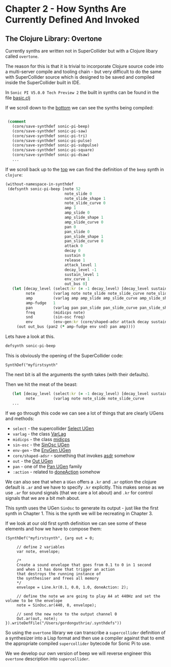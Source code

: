 # Chapter 2 - How Synths Are Currently Defined And Invoked

## The Clojure Library: Overtone

Currently synths are written not in SuperCollider but with a Clojure libary called `overtone`.

The reason for this is that it is trivial to incorporate Clojure source code into a multi-server compile and tooling chain - but very difficult to do the same with SuperCollider source which is designed to be saved and compiled inside the SuperCollider built in IDE.

In `Sonic PI V5.0.0 Tech Preview 2` the built in synths can be found in the file [basic.clj](https://github.com/sonic-pi-net/sonic-pi/blob/710107fe22c5977b9fa5e83b71e30f847610e240/etc/synthdefs/designs/overtone/sonic-pi/src/sonic_pi/basic.clj)

If we scroll down to the [bottom](https://github.com/sonic-pi-net/sonic-pi/blob/710107fe22c5977b9fa5e83b71e30f847610e240/etc/synthdefs/designs/overtone/sonic-pi/src/sonic_pi/basic.clj#L945) we can see the synths being compiled:

```clojure

 (comment
   (core/save-synthdef sonic-pi-beep)
   (core/save-synthdef sonic-pi-saw)
   (core/save-synthdef sonic-pi-tri)
   (core/save-synthdef sonic-pi-pulse)
   (core/save-synthdef sonic-pi-subpulse)
   (core/save-synthdef sonic-pi-square)
   (core/save-synthdef sonic-pi-dsaw)
   ...
```
If we scroll back up to the [top](https://github.com/sonic-pi-net/sonic-pi/blob/710107fe22c5977b9fa5e83b71e30f847610e240/etc/synthdefs/designs/overtone/sonic-pi/src/sonic_pi/basic.clj#L945) we can find the definition of the `beep` synth in `clojure`:

```clojure
(without-namespace-in-synthdef
 (defsynth sonic-pi-beep [note 52
                          note_slide 0
                          note_slide_shape 1
                          note_slide_curve 0
                          amp 1
                          amp_slide 0
                          amp_slide_shape 1
                          amp_slide_curve 0
                          pan 0
                          pan_slide 0
                          pan_slide_shape 1
                          pan_slide_curve 0
                          attack 0
                          decay 0
                          sustain 0
                          release 1
                          attack_level 1
                          decay_level -1
                          sustain_level 1
                          env_curve 1
                          out_bus 0]
   (let [decay_level (select:kr (= -1 decay_level) [decay_level sustain_level])
         note        (varlag note note_slide note_slide_curve note_slide_shape)
         amp         (varlag amp amp_slide amp_slide_curve amp_slide_shape)
         amp-fudge   1
         pan         (varlag pan pan_slide pan_slide_curve pan_slide_shape)
         freq        (midicps note)
         snd         (sin-osc freq)
         env         (env-gen:kr (core/shaped-adsr attack decay sustain release attack_level decay_level sustain_level env_curve) :action FREE)]
     (out out_bus (pan2 (* amp-fudge env snd) pan amp))))

```

Lets have a look at this.

```clojure
defsynth sonic-pi-beep
```

This is obviously the opening of the SuperCollider code:

```supercollider
SynthDef("myfirstsynth"
```

The next bit is all the arguments the synth takes (with their defaults).

Then we hit the meat of the beast:

```clojure
   (let [decay_level (select:kr (= -1 decay_level) [decay_level sustain_level])
         note        (varlag note note_slide note_slide_curve 
   ...
```

If we go through this code we can see a lot of things that are clearly UGens and methods:

* `select` - the supercollider [Select UGen](https://doc.sccode.org/Classes/Select.html)
* `varlag` - the class [VarLag](https://doc.sccode.org/Classes/VarLag.html)
* `midicps` - the class [midicps](https://doc.sccode.org/Classes/AbstractFunction.html#-midicps)
* `sin-osc` - the [SinOsc UGen](https://doc.sccode.org/Classes/SinOsc.html)
* `env-gen` - the [EnvGen UGen](https://doc.sccode.org/Classes/EnvGen.html)
* `core/shaped-adsr` - something that invokes [asdr](https://doc.sccode.org/Classes/Env.html#*adsr) somehow
* `out` - the [Out UGen](https://doc.sccode.org/Classes/Out.html)
* `pan` - one of the [Pan UGen](https://doc.sccode.org/Classes/Pan2.html) family
* `:action` - related to [doneAction](https://doc.sccode.org/Classes/SerialPort.html#-doneAction) somehow

We can also see that when a `UGen` offers a `.kr` and `.ar` option the clojure default is `.ar` and we have to specify `.kr` explicitly. This makes sense as we use `.ar` for sound signals (that we care a lot about) and `.kr` for control signals that we are a bit meh about.

This synth uses the UGen `SinOsc` to generate its output - just like the first synth in Chapter 1. This is the synth we will be recreating in Chapter 3.

If we look at our old first synth definition we can see some of these elements and how we have to compose them:

```supercollider
(SynthDef("myfirstsynth", {arg out = 0;

     // define 2 variables
     var note, envelope;

     /*
     Create a sound envelope that goes from 0.1 to 0 in 1 second
     and when it has done that trigger an action
     that destroys the running instance of
     the synthesiser and frees all memory
     */
     envelope = Line.kr(0.1, 0.0, 1.0, doneAction: 2);

     // define the note we are going to play A4 at 440Hz and set the volume to be the envelope
     note = SinOsc.ar(440, 0, envelope);

     // send the new note to the output channel 0
     Out.ar(out, note);
}).writeDefFile("/Users/gordonguthrie/.synthdefs"))
```

So using the `overtone` library we can transcribe a `supercollider` definition of a synthesizer into a Lisp format and then use a compiler against that to emit the appropriate compiled `supercollider` bytecode for Sonic Pi to use.

We we develop our own version of beep we will reverse engineer this `overtone` description into `supercollider`.
